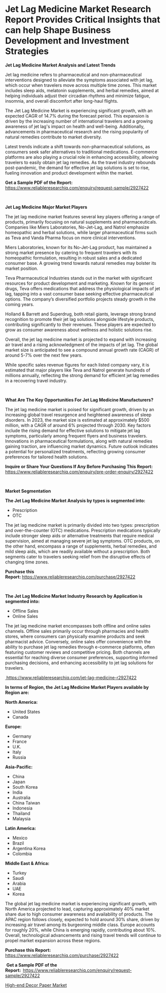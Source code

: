 <p><h1>Jet Lag Medicine Market Research Report Provides Critical Insights that can help Shape Business Development and Investment Strategies</h1></p><p><strong>Jet Lag Medicine Market Analysis and Latest Trends</strong></p>
<p><p>Jet lag medicine refers to pharmaceutical and non-pharmaceutical interventions designed to alleviate the symptoms associated with jet lag, which occur when travelers move across multiple time zones. This market includes sleep aids, melatonin supplements, and herbal remedies, aimed at helping individuals adjust their circadian rhythms and minimize fatigue, insomnia, and overall discomfort after long-haul flights.</p><p>The Jet Lag Medicine Market is experiencing significant growth, with an expected CAGR of 14.7% during the forecast period. This expansion is driven by the increasing number of international travelers and a growing awareness of jet lag's impact on health and well-being. Additionally, advancements in pharmaceutical research and the rising popularity of natural remedies contribute to market diversity.</p><p>Latest trends indicate a shift towards non-pharmaceutical solutions, as consumers seek safer alternatives to traditional medications. E-commerce platforms are also playing a crucial role in enhancing accessibility, allowing travelers to easily obtain jet lag remedies. As the travel industry rebounds post-pandemic, the demand for effective jet lag solutions is set to rise, fueling innovation and product development within the market.</p></p>
<p><strong>Get a Sample PDF of the Report:&nbsp;</strong> <a href="https://www.reliableresearchiq.com/enquiry/request-sample/2927422?utm_campaign=3027&utm_medium=2&utm_source=Github&utm_content=ia&utm_term=12032025&utm_id=jet-lag-medicine">https://www.reliableresearchiq.com/enquiry/request-sample/2927422</a></p>
<p>&nbsp;</p>
<p><strong>Jet Lag Medicine Major Market Players</strong></p>
<p><p>The jet lag medicine market features several key players offering a range of products, primarily focusing on natural supplements and pharmaceuticals. Companies like Miers Laboratories, No-Jet-Lag, and Natrol emphasize homeopathic and herbal solutions, while larger pharmaceutical firms such as Teva and Vanda Pharma focus on more clinical interventions.</p><p>Miers Laboratories, known for its No-Jet-Lag product, has maintained a strong market presence by catering to frequent travelers with its homeopathic formulation, resulting in robust sales and a dedicated consumer base. A growing trend towards natural remedies may bolster its market position.</p><p>Teva Pharmaceutical Industries stands out in the market with significant resources for product development and marketing. Known for its generic drugs, Teva offers medications that address the physiological impacts of jet lag, tapping into a vast consumer base seeking effective pharmaceutical options. The company’s diversified portfolio projects steady growth in the coming years.</p><p>Holland & Barrett and Superdrug, both retail giants, leverage strong brand recognition to promote their jet lag solutions alongside lifestyle products, contributing significantly to their revenues. These players are expected to grow as consumer awareness about wellness and holistic solutions rise.</p><p>Overall, the jet lag medicine market is projected to expand with increasing air travel and a rising acknowledgment of the impacts of jet lag. The global market size is anticipated to see a compound annual growth rate (CAGR) of around 5-7% over the next few years. </p><p>While specific sales revenue figures for each listed company vary, it is estimated that major players like Teva and Natrol generate hundreds of millions annually, reflecting the strong demand for efficient jet lag remedies in a recovering travel industry.</p></p>
<p>&nbsp;</p>
<p><strong>What Are The Key Opportunities For Jet Lag Medicine Manufacturers?</strong></p>
<p><p>The jet lag medicine market is poised for significant growth, driven by an increasing global travel resurgence and heightened awareness of sleep disorders. In 2023, the market size is estimated at approximately $500 million, with a CAGR of around 6% projected through 2030. Key factors include the rising demand for effective solutions to mitigate jet lag symptoms, particularly among frequent flyers and business travelers. Innovations in pharmaceutical formulations, along with natural remedies gaining traction, are influencing market dynamics. Future outlook indicates a potential for personalized treatments, reflecting growing consumer preferences for tailored health solutions.</p></p>
<p><strong>Inquire or Share Your Questions If Any Before Purchasing This Report:</strong> <a href="https://www.reliableresearchiq.com/enquiry/pre-order-enquiry/2927422?utm_campaign=3027&utm_medium=2&utm_source=Github&utm_content=ia&utm_term=12032025&utm_id=jet-lag-medicine">https://www.reliableresearchiq.com/enquiry/pre-order-enquiry/2927422</a></p>
<p>&nbsp;</p>
<p><strong>Market Segmentation</strong></p>
<p><strong>The Jet Lag Medicine Market Analysis by types is segmented into:</strong></p>
<p><ul><li>Prescription</li><li>OTC</li></ul></p>
<p><p>The jet lag medicine market is primarily divided into two types: prescription and over-the-counter (OTC) medications. Prescription medications typically include stronger sleep aids or alternative treatments that require medical supervision, aimed at managing severe jet lag symptoms. OTC products, on the other hand, encompass a range of supplements, herbal remedies, and mild sleep aids, which are readily available without a prescription. Both segments cater to travelers seeking relief from the disruptive effects of changing time zones.</p></p>
<p><strong>Purchase this Report:&nbsp;</strong><a href="https://www.reliableresearchiq.com/purchase/2927422?utm_campaign=3027&utm_medium=2&utm_source=Github&utm_content=ia&utm_term=12032025&utm_id=jet-lag-medicine">https://www.reliableresearchiq.com/purchase/2927422</a></p>
<p>&nbsp;</p>
<p><strong>The Jet Lag Medicine Market Industry Research by Application is segmented into:</strong></p>
<p><ul><li>Offline Sales</li><li>Online Sales</li></ul></p>
<p><p>The jet lag medicine market encompasses both offline and online sales channels. Offline sales primarily occur through pharmacies and health stores, where consumers can physically examine products and seek pharmacist advice. Conversely, online sales offer convenience with the ability to purchase jet lag remedies through e-commerce platforms, often featuring customer reviews and competitive pricing. Both channels are essential for reaching diverse consumer preferences, supporting informed purchasing decisions, and enhancing accessibility to jet lag solutions for travelers.</p></p>
<p><a href="https://www.reliableresearchiq.com/jet-lag-medicine-r2927422?utm_campaign=3027&utm_medium=2&utm_source=Github&utm_content=ia&utm_term=12032025&utm_id=jet-lag-medicine">&nbsp;https://www.reliableresearchiq.com/jet-lag-medicine-r2927422</a></p>
<p><strong>In terms of Region, the Jet Lag Medicine Market Players available by Region are:</strong></p>
<p>
    <p> <strong> North America: </strong>
        <ul>
            <li>United States</li>
            <li>Canada</li>
        </ul>
        </p> 
    <p> <strong> Europe: </strong>
        <ul>
            <li>Germany</li>
            <li>France</li>
            <li>U.K.</li>
            <li>Italy</li>
            <li>Russia</li>
        </ul>
        </p> 
    <p> <strong> Asia-Pacific: </strong>
        <ul>
            <li>China</li>
            <li>Japan</li>
            <li>South Korea</li>
            <li>India</li>
            <li>Australia</li>
            <li>China Taiwan</li>
            <li>Indonesia</li>
            <li>Thailand</li>
            <li>Malaysia</li>
        </ul>
        </p> 
    <p> <strong> Latin America: </strong>
        <ul>
            <li>Mexico</li>
            <li>Brazil</li>
            <li>Argentina Korea</li>
            <li>Colombia</li>
        </ul>
        </p> 
    <p> <strong> Middle East & Africa: </strong>
        <ul>
            <li>Turkey</li>
            <li>Saudi</li>
            <li>Arabia</li>
            <li>UAE</li>
            <li>Korea</li>
        </ul>
    </p>
    </p>
<p><p>The global jet lag medicine market is experiencing significant growth, with North America projected to lead, capturing approximately 40% market share due to high consumer awareness and availability of products. The APAC region follows closely, expected to hold around 30% share, driven by increasing air travel among its burgeoning middle class. Europe accounts for roughly 20%, while China is emerging rapidly, contributing about 10%. Overall, technological advancements and rising travel trends will continue to propel market expansion across these regions.</p></p>
<p><strong>Purchase this Report: </strong><a href="https://www.reliableresearchiq.com/purchase/2927422?utm_campaign=3027&utm_medium=2&utm_source=Github&utm_content=ia&utm_term=12032025&utm_id=jet-lag-medicine">https://www.reliableresearchiq.com/purchase/2927422</a></p>
<p>&nbsp;<strong>Get a Sample PDF of the Report:&nbsp;&nbsp;</strong><a href="https://www.reliableresearchiq.com/enquiry/request-sample/2927422?utm_campaign=3027&utm_medium=2&utm_source=Github&utm_content=ia&utm_term=12032025&utm_id=jet-lag-medicine">https://www.reliableresearchiq.com/enquiry/request-sample/2927422</a></p>
<p><strong></strong></p>
<p><p><a href="https://github.com/djibenesha/Market-Research-Report-List-1/blob/main/high-end-decor-paper-market.md?utm_campaign=3027&utm_medium=2&utm_source=Github&utm_content=ia&utm_term=12032025&utm_id=jet-lag-medicine">High-end Decor Paper Market</a></p></p>